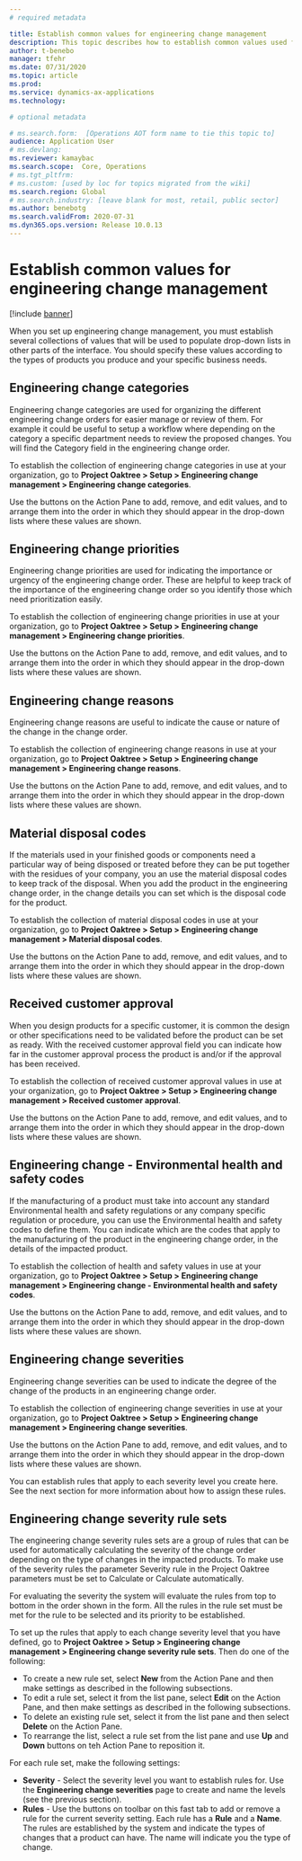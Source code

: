 ```yaml
---
# required metadata

title: Establish common values for engineering change management
description: This topic describes how to establish common values used for parameters in various parts of engineering change management.
author: t-benebo
manager: tfehr
ms.date: 07/31/2020
ms.topic: article
ms.prod: 
ms.service: dynamics-ax-applications
ms.technology: 

# optional metadata

# ms.search.form:  [Operations AOT form name to tie this topic to]
audience: Application User
# ms.devlang: 
ms.reviewer: kamaybac
ms.search.scope:  Core, Operations
# ms.tgt_pltfrm: 
# ms.custom: [used by loc for topics migrated from the wiki]
ms.search.region: Global
# ms.search.industry: [leave blank for most, retail, public sector]
ms.author: benebotg
ms.search.validFrom: 2020-07-31
ms.dyn365.ops.version: Release 10.0.13
---
```


# Establish common values for engineering change management

[!include [banner](../includes/banner.md)]

When you set up engineering change management, you must establish several collections of values that will be used to populate drop-down lists in other parts of the interface. You should specify these values according to the types of products you produce and your specific business needs.

## Engineering change categories

<!-- KFM Briefly describe what these values are used for and link to any topics where they come up. -->
Engineering change categories are used for organizing the different engineering change orders for easier manage or review of them.  For example it could be useful to setup a workflow where depending on the category a specific department needs to review the proposed changes. You will find the Category field in the engineering change order.

To establish the collection of engineering change categories in use at your organization, go to **Project Oaktree > Setup > Engineering change management > Engineering change categories**.

Use the buttons on the Action Pane to add, remove, and edit values, and to arrange them into the order in which they should appear in the drop-down lists where these values are shown.

## Engineering change priorities

<!-- KFM Briefly describe what these values are used for and link to any topics where they come up. -->
Engineering change priorities are used for indicating the importance or urgency of the engineering change order. These are helpful to keep track of the importance of the engineering change order so you identify those which need prioritization easily.

To establish the collection of engineering change priorities in use at your organization, go to **Project Oaktree > Setup > Engineering change management > Engineering change priorities**.

Use the buttons on the Action Pane to add, remove, and edit values, and to arrange them into the order in which they should appear in the drop-down lists where these values are shown.

## Engineering change reasons

<!-- KFM Briefly describe what these values are used for and link to any topics where they come up. -->
Engineering change reasons are useful to indicate the cause or nature of the change in the change order. 

To establish the collection of engineering change reasons in use at your organization, go to **Project Oaktree > Setup > Engineering change management > Engineering change reasons**.

Use the buttons on the Action Pane to add, remove, and edit values, and to arrange them into the order in which they should appear in the drop-down lists where these values are shown.

## Material disposal codes

<!-- KFM Briefly describe what these values are used for and link to any topics where they come up. -->
If the materials used in your finished goods or components need a particular way of being disposed or treated before they can be put together with the residues of your company, you an use the material disposal codes to keep track of the disposal. When you add the product in the engineering change order, in the change details you can set which is the disposal code for the product.

To establish the collection of material disposal codes in use at your organization, go to **Project Oaktree > Setup > Engineering change management > Material disposal codes**.

Use the buttons on the Action Pane to add, remove, and edit values, and to arrange them into the order in which they should appear in the drop-down lists where these values are shown.

## Received customer approval

<!-- KFM Briefly describe what these values are used for and link to any topics where they come up. -->
When you design products for a specific customer, it is common the design or other specifications need to be validated before the product can be set as ready. With the received customer approval field you can indicate how far in the customer approval process the product is and/or if the approval has been received.

To establish the collection of received customer approval values in use at your organization, go to **Project Oaktree > Setup > Engineering change management > Received customer approval**.

Use the buttons on the Action Pane to add, remove, and edit values, and to arrange them into the order in which they should appear in the drop-down lists where these values are shown.

## Engineering change - Environmental health and safety codes

<!-- KFM Briefly describe what these values are used for and link to any topics where they come up. -->
If the manufacturing of a product must take into account any standard Environmental health and safety regulations or any company specific regulation or procedure, you can use the Environmental health and safety codes to define them. You can indicate which are the codes that apply to the manufacturing of the product in the engineering change order, in the details of the impacted product.


To establish the collection of health and safety values in use at your organization, go to **Project Oaktree > Setup > Engineering change management > Engineering change - Environmental health and safety codes**.

Use the buttons on the Action Pane to add, remove, and edit values, and to arrange them into the order in which they should appear in the drop-down lists where these values are shown.

## Engineering change severities

<!-- KFM Briefly describe what these values are used for and link to any topics where they come up. -->
Engineering change severities can be used to indicate the degree of the change of the products in an engineering change order. 

To establish the collection of engineering change severities in use at your organization, go to **Project Oaktree > Setup > Engineering change management > Engineering change severities**.

Use the buttons on the Action Pane to add, remove, and edit values, and to arrange them into the order in which they should appear in the drop-down lists where these values are shown.

You can establish rules that apply to each severity level you create here. See the next section for more information about how to assign these rules.

## Engineering change severity rule sets

<!-- KFM Briefly describe what these settings do and link to any topics where they come up. -->
The engineering change severity rules sets are a group of rules that can be used for automatically calculating the severity of the change order depending on the type of changes in the impacted products. To make use of the severity rules the parameter Severity rule in the Project Oaktree parameters must be set to Calculate or Calculate automatically.

For evaluating the severity the system will evaluate the rules from top to bottom in the order shown in the form. All the rules in the rule set must be met for the rule to be selected and its priority to be established. 

To set up the rules that apply to each change severity level that you have defined, go to **Project Oaktree > Setup > Engineering change management > Engineering change severity rule sets**. Then do one of the following:

- To create a new rule set, select **New** from the Action Pane and then make settings as described in the following subsections.
- To edit a rule set, select it from the list pane, select **Edit** on the Action Pane, and then make settings as described in the following subsections.
- To delete an existing rule set, select it from the list pane and then select **Delete** on the Action Pane.
- To rearrange the list, select a rule set from the list pane and use **Up** and **Down** buttons on teh Action Pane to reposition it.

For each rule set, make the following settings:

- **Severity** - Select the severity level you want to establish rules for. Use the **Engineering change severities** page to create and name the levels (see the previous section).
- **Rules** - Use the buttons on toolbar on this fast tab to add or remove a rule for the current severity setting. Each rule has a **Rule** and a **Name**. <!-- KFM Where do these rules come from? Should we define each of them here? What is the Name for? --> The rules are established by the system and indicate the types of changes that a product can have. The name will indicate you the type of change. 
